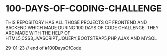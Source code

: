# 100-DAYS-OF-CODING-CHALLENGE
THIS REPOSITORY HAS ALL THOSE PROJECTS OF FRONTEND AND BACKEND WHICH MADE DURING 100 DAYS OF CODE CHALLENGE. THEY ARE MADE WITH THE HELP OF HTML5,CSS3,JVASCRIPT,JQUERY,BOOTSTRAP5,PHP,AJAX AND MYSQL

29-01-23 // end of #100DaysOfCode
